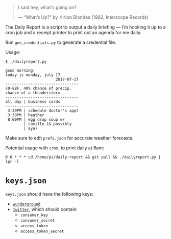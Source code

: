 > I said hey, what's going on?
>
> — “What’s Up?” by 4 Non Blondes (1992, Interscope Records)

The Daily Report is a script to output a daily briefing — I’m hooking it up
to a cron job and a receipt printer to print out an agenda for me daily.

Run `gen_credentials.py` to generate a credential file.

Usage:

    $ ./dailyreport.py

    good morning!
    today is monday, july 17
                          2017-07-17
    --------------------------------
    70-88F, 40% chance of precip.
    chance of a thunderstorm
    --------------------------------
    all day | business cards
    --------------------------------
     3:30PM | schedule doctor's appt
     3:30PM | heather
     8:00PM | egg drop soup w/
            | camille (& possibly
            | aya)


Make sure to edit `prefs.json` for accurate weather forecasts.

Potential usage with `cron`, to print daily at 6am:

    0 6 * * * cd /home/pi/daily-report && git pull && ./dailyreport.py | lpr -l

# `keys.json`

`keys.json` should have the following keys:

* [`wunderground`][wundeground]
* [`twitter`][twitter], which should contain:
    * `consumer_key`
    * `consumer_secret`
    * `access_token`
    * `access_token_secret`

[wundeground]: https://www.wunderground.com/weather/api
[twitter]: https://apps.twitter.com/app/new
